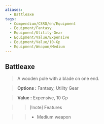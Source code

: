 ```yaml
---
aliases:
  - Battleaxe
tags:
  - Compendium/CSRD/en/Equipment
  - Equipment/Fantasy
  - Equipment/Utility-Gear
  - Equipment/Value/Expensive
  - Equipment/Value/10-Gp
  - Equipment/Weapon/Medium
---
```

  
    
## Battleaxe    
    
>A wooden pole with a blade on one end.    
> **Options :** Fantasy, Utility Gear    
> **Value :** Expensive, 10 Gp    
>>[!note] Features    
>> - Medium weapon